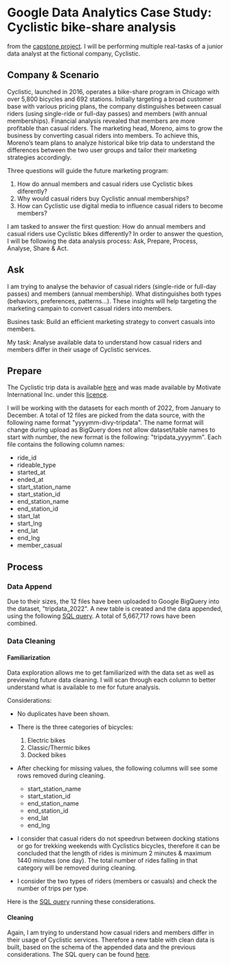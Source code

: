 # Google Data Analytics Case Study: Cyclistic bike-share analysis

from the [capstone project](https://www.coursera.org/learn/google-data-analytics-capstone).
I will be performing multiple real-tasks of a junior data analyst at the fictional company, Cyclistic.

## Company & Scenario

Cyclistic, launched in 2016, operates a bike-share program in Chicago with over 5,800 bicycles and 692 stations. Initially targeting a broad customer base with various pricing plans, the company distinguishes between casual riders (using single-ride or full-day passes) and members (with annual memberships). Financial analysis revealed that members are more profitable than casual riders. The marketing head, Moreno, aims to grow the business by converting casual riders into members. To achieve this, Moreno’s team plans to analyze historical bike trip data to understand the differences between the two user groups and tailor their marketing strategies accordingly.

Three questions will guide the future marketing program:
1. How do annual members and casual riders use Cyclistic bikes diferently?
2. Why would casual riders buy Cyclistic annual memberships?
3. How can Cyclistic use digital media to influence casual riders to become members?

I am tasked to answer the first question: How do annual members and casual riders use Cyclistic bikes differently?
In order to answer the question, I will be following the data analysis process: Ask, Prepare, Process, Analyse, Share & Act.

## Ask

I am trying to analyse the behavior of casual riders (single-ride or full-day passes) and members (annual membership). What distinguishes both types (behaviors, preferences, patterns...).
These insights will help targeting the marketing campain to convert casual riders into members.

Busines task: Build an efficient marketing strategy to convert casuals into members.

My task: Analyse available data to understand how casual riders and members differ in their usage of Cyclistic services.

## Prepare

The Cyclistic trip data is available [here](https://divvy-tripdata.s3.amazonaws.com/index.html) and was made available by Motivate International Inc. under this [licence](https://divvybikes.com/data-license-agreement).

I will be working with the datasets for each month of 2022, from January to December.
A total of 12 files are picked from the data source, with the following name format "yyyymm-divy-tripdata". The name format will change during upload as BigQuery does not allow dataset/table names to start with number, the new format is the following: "tripdata_yyyymm".
Each file contains the following column names:
- ride_id
- rideable_type
- started_at
- ended_at
- start_station_name
- start_station_id
- end_station_name
- end_station_id
- start_lat
- start_lng
- end_lat
- end_lng
- member_casual

## Process
### Data Append
Due to their sizes, the 12 files have been uploaded to Google BigQuery into the dataset, "tripdata_2022".
A new table is created and the data appended, using the following [SQL query](https://github.com/KemanGstl/GDAC-Capstone-Project1/blob/main/tripdata_combining.sql).
A total of 5,667,717 rows have been combined.

### Data Cleaning
#### Familiarization
Data exploration allows me to get familiarized with the data set as well as previewing future data cleaning. I will scan through each column to better understand what is available to me for future analysis.

Considerations:

- No duplicates have been shown.

- There is the three categories of bicycles:
  1. Electric bikes
  2. Classic/Thermic bikes
  3. Docked bikes

- After checking for missing values, the following columns will see some rows removed during cleaning.
  - start_station_name
  - start_station_id
  - end_station_name
  - end_station_id
  - end_lat
  - end_lng

- I consider that casual riders do not speedrun between docking stations or go for trekking weekends with Cyclistics bicycles, therefore it can be concluded that the length of rides is minimum 2 minutes & maximum 1440 minutes (one day). The total number of rides falling in that category will be removed during cleaning.

- I consider the two types of riders (members or casuals) and check the number of trips per type.

Here is the [SQL query](https://github.com/KemanGstl/GDAC-Capstone-Project1/blob/main/tripdata_exploration.sql) running these considerations.

#### Cleaning
Again, I am trying to understand how casual riders and members differ in their usage of Cyclistic services. Therefore a new table with clean data is built, based on the schema of the appended data and the previous considerations. The SQL query can be found [here](https://github.com/KemanGstl/GDAC-Capstone-Project1/blob/main/tripdata_cleaning.sql).




